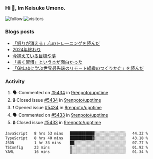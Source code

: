 ### Hi 👋, Im Keisuke Umeno.

<!--
**9renpoto/9renpoto** is a ✨ _special_ ✨ repository because its `README.md` (this file) appears on your GitHub profile.

Here are some ideas to get you started:

- 🔭 I’m currently working on ...
- 🌱 I’m currently learning ...
- 👯 I’m looking to collaborate on ...
- 🤔 I’m looking for help with ...
- 💬 Ask me about ...
- 📫 How to reach me: ...
- 😄 Pronouns: ...
- ⚡ Fun fact: ...
-->

![follow](https://img.shields.io/github/followers/9renpoto?label=Follow&style=social)
![visitors](https://komarev.com/ghpvc/?username=9renpoto&label=Profile%20views&color=0e75b6&style=flat)

### Blogs posts

<!-- BLOG-POST-LIST:START -->
- [「怒りが消える」心のトレーニングを読んだ](https://9renpoto.win/entry/2025/02/01/anger-management)
- [2024年終わり](https://9renpoto.win/entry/2024/12/31/2024-end)
- [今抱えている目標や夢](https://9renpoto.win/entry/2024/12/02/objective)
- [「書く習慣」という本が面白かった](https://9renpoto.win/entry/2024/11/11/leave_a_feeling_sad)
- [「GitLabに学ぶ世界最先端のリモート組織のつくりかた」を読んだ](https://9renpoto.win/entry/2024/09/10/remote_organization)
<!-- BLOG-POST-LIST:END -->

### Activity

<!--START_SECTION:activity-->
1. 🗣 Commented on [#5434](https://github.com/9renpoto/upptime/issues/5434#issuecomment-2658414035) in [9renpoto/upptime](https://github.com/9renpoto/upptime)
2. 🔒 Closed issue [#5434](https://github.com/9renpoto/upptime/issues/5434) in [9renpoto/upptime](https://github.com/9renpoto/upptime)
3. ❗ Opened issue [#5434](https://github.com/9renpoto/upptime/issues/5434) in [9renpoto/upptime](https://github.com/9renpoto/upptime)
4. 🗣 Commented on [#5433](https://github.com/9renpoto/upptime/issues/5433#issuecomment-2658369405) in [9renpoto/upptime](https://github.com/9renpoto/upptime)
5. 🔒 Closed issue [#5433](https://github.com/9renpoto/upptime/issues/5433) in [9renpoto/upptime](https://github.com/9renpoto/upptime)
<!--END_SECTION:activity-->

<!--START_SECTION:waka-->

```txt
JavaScript   8 hrs 53 mins   ███████████░░░░░░░░░░░░░░   44.32 %
TypeScript   8 hrs 40 mins   ██████████▓░░░░░░░░░░░░░░   43.18 %
JSON         1 hr 33 mins    ██░░░░░░░░░░░░░░░░░░░░░░░   07.77 %
TSConfig     23 mins         ▒░░░░░░░░░░░░░░░░░░░░░░░░   01.92 %
YAML         16 mins         ▒░░░░░░░░░░░░░░░░░░░░░░░░   01.34 %
```

<!--END_SECTION:waka-->
